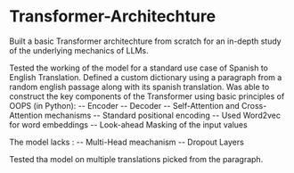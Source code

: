 # Transformer-Architechture
Built a basic Transformer architechture from scratch for an in-depth study of the underlying mechanics of LLMs.

Tested the working of the model for a standard use case of Spanish to English Translation.
Defined a custom dictionary using a paragraph from a random english passage along with its spanish translation.
Was able to construct the key components of the Transformer using basic principles of OOPS (in Python):
-- Encoder
-- Decoder
-- Self-Attention and Cross-Attention mechanisms
-- Standard positional encoding
-- Used Word2vec for word embeddings
-- Look-ahead Masking of the input values

The model lacks :
-- Multi-Head meachanism
-- Dropout Layers

Tested tha model on multiple translations picked from the paragraph.
